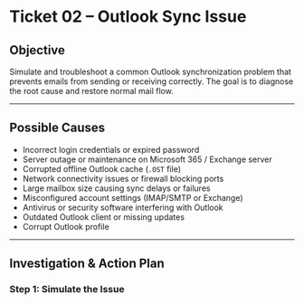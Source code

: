 # Ticket 02 – Outlook Sync Issue

## Objective  
Simulate and troubleshoot a common Outlook synchronization problem that prevents emails from sending or receiving correctly. The goal is to diagnose the root cause and restore normal mail flow.

---

## Possible Causes

- Incorrect login credentials or expired password  
- Server outage or maintenance on Microsoft 365 / Exchange server  
- Corrupted offline Outlook cache (`.OST` file)  
- Network connectivity issues or firewall blocking ports  
- Large mailbox size causing sync delays or failures  
- Misconfigured account settings (IMAP/SMTP or Exchange)  
- Antivirus or security software interfering with Outlook  
- Outdated Outlook client or missing updates  
- Corrupt Outlook profile

---

## Investigation & Action Plan

### Step 1: Simulate the Issue
